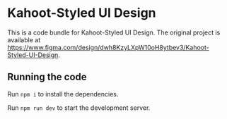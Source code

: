 
  # Kahoot-Styled UI Design

  This is a code bundle for Kahoot-Styled UI Design. The original project is available at https://www.figma.com/design/dwh8KzyLXpW10oH8ytbev3/Kahoot-Styled-UI-Design.

  ## Running the code

  Run `npm i` to install the dependencies.

  Run `npm run dev` to start the development server.
  